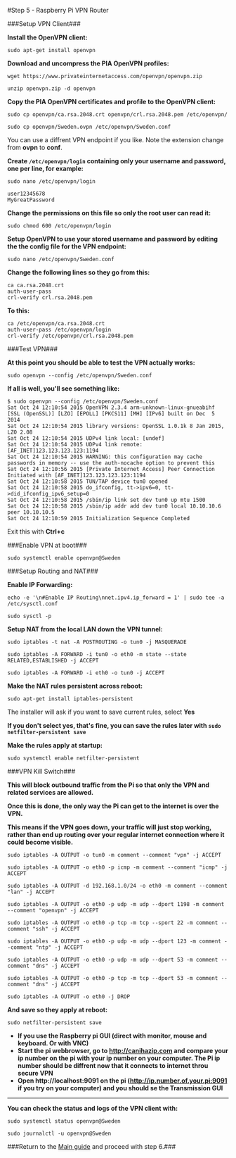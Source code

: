 #Step 5 - Raspberry Pi VPN Router

###Setup VPN Client###

**Install the OpenVPN client:**

~~~
sudo apt-get install openvpn
~~~

**Download and uncompress the PIA OpenVPN profiles:**

~~~
wget https://www.privateinternetaccess.com/openvpn/openvpn.zip
~~~
~~~
unzip openvpn.zip -d openvpn
~~~

**Copy the PIA OpenVPN certificates and profile to the OpenVPN client:**

~~~
sudo cp openvpn/ca.rsa.2048.crt openvpn/crl.rsa.2048.pem /etc/openvpn/
~~~
~~~
sudo cp openvpn/Sweden.ovpn /etc/openvpn/Sweden.conf
~~~

You can use a diffrent VPN endpoint if you like. Note the extension change from **ovpn** to **conf**.

**Create `/etc/openvpn/login` containing only your username and password, one per line, for example:**

~~~
sudo nano /etc/openvpn/login
~~~

~~~
user12345678
MyGreatPassword
~~~

**Change the permissions on this file so only the root user can read it:**

~~~
sudo chmod 600 /etc/openvpn/login
~~~

**Setup OpenVPN to use your stored username and password by editing the the config file for the VPN endpoint:**

~~~
sudo nano /etc/openvpn/Sweden.conf
~~~

**Change the following lines so they go from this:**

~~~
ca ca.rsa.2048.crt
auth-user-pass
crl-verify crl.rsa.2048.pem
~~~

**To this:**

~~~
ca /etc/openvpn/ca.rsa.2048.crt
auth-user-pass /etc/openvpn/login
crl-verify /etc/openvpn/crl.rsa.2048.pem
~~~

###Test VPN###

**At this point you should be able to test the VPN actually works:**

~~~
sudo openvpn --config /etc/openvpn/Sweden.conf
~~~

**If all is well, you'll see something like:**

~~~
$ sudo openvpn --config /etc/openvpn/Sweden.conf 
Sat Oct 24 12:10:54 2015 OpenVPN 2.3.4 arm-unknown-linux-gnueabihf [SSL (OpenSSL)] [LZO] [EPOLL] [PKCS11] [MH] [IPv6] built on Dec  5 2014
Sat Oct 24 12:10:54 2015 library versions: OpenSSL 1.0.1k 8 Jan 2015, LZO 2.08
Sat Oct 24 12:10:54 2015 UDPv4 link local: [undef]
Sat Oct 24 12:10:54 2015 UDPv4 link remote: [AF_INET]123.123.123.123:1194
Sat Oct 24 12:10:54 2015 WARNING: this configuration may cache passwords in memory -- use the auth-nocache option to prevent this
Sat Oct 24 12:10:56 2015 [Private Internet Access] Peer Connection Initiated with [AF_INET]123.123.123.123:1194
Sat Oct 24 12:10:58 2015 TUN/TAP device tun0 opened
Sat Oct 24 12:10:58 2015 do_ifconfig, tt->ipv6=0, tt->did_ifconfig_ipv6_setup=0
Sat Oct 24 12:10:58 2015 /sbin/ip link set dev tun0 up mtu 1500
Sat Oct 24 12:10:58 2015 /sbin/ip addr add dev tun0 local 10.10.10.6 peer 10.10.10.5
Sat Oct 24 12:10:59 2015 Initialization Sequence Completed
~~~

Exit this with **Ctrl+c**

###Enable VPN at boot###

~~~
sudo systemctl enable openvpn@Sweden
~~~

###Setup Routing and NAT###

**Enable IP Forwarding:**

~~~
echo -e '\n#Enable IP Routing\nnet.ipv4.ip_forward = 1' | sudo tee -a /etc/sysctl.conf
~~~
~~~
sudo sysctl -p
~~~

**Setup NAT from the local LAN down the VPN tunnel:**

~~~
sudo iptables -t nat -A POSTROUTING -o tun0 -j MASQUERADE
~~~
~~~
sudo iptables -A FORWARD -i tun0 -o eth0 -m state --state RELATED,ESTABLISHED -j ACCEPT
~~~
~~~
sudo iptables -A FORWARD -i eth0 -o tun0 -j ACCEPT
~~~

**Make the NAT rules persistent across reboot:**

~~~
sudo apt-get install iptables-persistent
~~~

The installer will ask if you want to save current rules, select **Yes**

**If you don't select yes, that's fine, you can save the rules later with `sudo netfilter-persistent save`**

**Make the rules apply at startup:**

~~~
sudo systemctl enable netfilter-persistent
~~~

###VPN Kill Switch###

**This will block outbound traffic from the Pi so that only the VPN and related services are allowed.**

**Once this is done, the only way the Pi can get to the internet is over the VPN.**

**This means if the VPN goes down, your traffic will just stop working, rather than end up routing over your regular internet connection where it could become visible.**

~~~
sudo iptables -A OUTPUT -o tun0 -m comment --comment "vpn" -j ACCEPT
~~~
~~~
sudo iptables -A OUTPUT -o eth0 -p icmp -m comment --comment "icmp" -j ACCEPT
~~~
~~~
sudo iptables -A OUTPUT -d 192.168.1.0/24 -o eth0 -m comment --comment "lan" -j ACCEPT
~~~
~~~
sudo iptables -A OUTPUT -o eth0 -p udp -m udp --dport 1198 -m comment --comment "openvpn" -j ACCEPT
~~~
~~~
sudo iptables -A OUTPUT -o eth0 -p tcp -m tcp --sport 22 -m comment --comment "ssh" -j ACCEPT
~~~
~~~
sudo iptables -A OUTPUT -o eth0 -p udp -m udp --dport 123 -m comment --comment "ntp" -j ACCEPT
~~~
~~~
sudo iptables -A OUTPUT -o eth0 -p udp -m udp --dport 53 -m comment --comment "dns" -j ACCEPT
~~~
~~~
sudo iptables -A OUTPUT -o eth0 -p tcp -m tcp --dport 53 -m comment --comment "dns" -j ACCEPT
~~~
~~~
sudo iptables -A OUTPUT -o eth0 -j DROP
~~~

**And save so they apply at reboot:**

~~~
sudo netfilter-persistent save
~~~

   * **If you use the Raspberry pi GUI (direct with monitor, mouse and keyboard. Or with VNC)**
   * **Start the pi webbrowser, go to http://canihazip.com and compare your ip number on the pi with your ip number on your computer. The Pi ip number should be diffrent now that it connects to internet throu secure VPN**
   * **Open http://localhost:9091 on the pi (http://ip.number.of.your.pi:9091 if you try on your computer) and you should se the Transmission GUI**

---

**You can check the status and logs of the VPN client with:**

~~~
sudo systemctl status openvpn@Sweden
~~~
~~~
sudo journalctl -u openvpn@Sweden
~~~

###Return to the [Main guide](https://github.com/mcfrojd/PiVPN-Seedbox) and proceed with step 6.###
